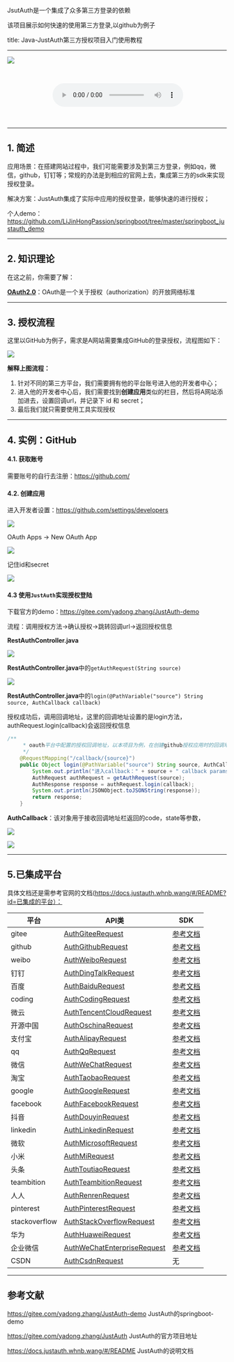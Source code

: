 JsutAuth是一个集成了众多第三方登录的依赖

该项目展示如何快速的使用第三方登录,以github为例子

title: Java-JustAuth第三方授权项目入门使用教程


------

![](https://images.unsplash.com/photo-1556742205-e10c9486e506?ixlib=rb-1.2.1&auto=format&fit=crop&w=1050&q=80)

<!-- more -->

<center>

​	<span id="m_name"></span>

​	<audio id="m_url_id" controls> <source src=""> <source src="horse.ogg" type="audio/ogg"> Your browser does not support this audio format. 

​	</audio> 

</center>  

------

## 1. 简述

应用场景：在搭建网站过程中，我们可能需要涉及到第三方登录，例如qq，微信，github，钉钉等；常规的办法是到相应的官网上去，集成第三方的sdk来实现授权登录。

解决方案：JustAuth集成了实际中应用的授权登录，能够快速的进行授权；

个人demo：https://github.com/LiJinHongPassion/springboot/tree/master/springboot_justauth_demo

---

## 2. 知识理论

在这之前，你需要了解：

**[OAuth2.0](http://www.ruanyifeng.com/blog/2014/05/oauth_2_0.html)**：OAuth是一个关于授权（authorization）的开放网络标准

---

## 3. 授权流程

这里以GitHub为例子，需求是A网站需要集成GitHub的登录授权，流程图如下：

![](https://raw.githubusercontent.com/LiJinHongPassion/LiJinHongPassion.github.io/master/codeant/dle5/1.png)

**解释上图流程：**

1. 针对不同的第三方平台，我们需要拥有他的平台账号进入他的开发者中心；
2. 进入他的开发者中心后，我们需要找到**创建应用**类似的栏目，然后将A网站添加进去，设置回调url，并记录下 id 和 secret；
3. 最后我们就只需要使用工具实现授权

---

## 4. 实例：GitHub

#### 4.1. 获取账号

需要账号的自行去注册：https://github.com/



#### 4.2. 创建应用

进入开发者设置：https://github.com/settings/developers

![](https://raw.githubusercontent.com/LiJinHongPassion/LiJinHongPassion.github.io/master/codeant/dle5/2.png)



OAuth Apps -> New OAuth App

![](https://raw.githubusercontent.com/LiJinHongPassion/LiJinHongPassion.github.io/master/codeant/dle5/3.png)



记住id和secret

![](https://raw.githubusercontent.com/LiJinHongPassion/LiJinHongPassion.github.io/master/codeant/dle5/4.png)



#### 4.3 使用`JustAuth`实现授权登陆

下载官方的demo：https://gitee.com/yadong.zhang/JustAuth-demo

流程：调用授权方法->确认授权->跳转回调url->返回授权信息



**RestAuthController.java**

![](https://raw.githubusercontent.com/LiJinHongPassion/LiJinHongPassion.github.io/master/codeant/dle5/6.png)



**RestAuthController.java**中的`getAuthRequest(String source)`

![](https://raw.githubusercontent.com/LiJinHongPassion/LiJinHongPassion.github.io/master/codeant/dle5/5.png)



**RestAuthController.java**中的`login(@PathVariable("source") String source, AuthCallback callback)`

授权成功后，调用回调地址，这里的回调地址设置的是login方法，authRequest.login(callback)会返回授权信息

```java
/**
     * oauth平台中配置的授权回调地址，以本项目为例，在创建github授权应用时的回调地址应为：http://127.0.0.1:8443/oauth/callback/github
     */
    @RequestMapping("/callback/{source}")
    public Object login(@PathVariable("source") String source, AuthCallback callback) {
        System.out.println("进入callback：" + source + " callback params：" + JSONObject.toJSONString(callback));
        AuthRequest authRequest = getAuthRequest(source);
        AuthResponse response = authRequest.login(callback);
        System.out.println(JSONObject.toJSONString(response));
        return response;
    }
```

**AuthCallback**：该对象用于接收回调地址栏返回的code，state等参数，

![](https://raw.githubusercontent.com/LiJinHongPassion/LiJinHongPassion.github.io/master/codeant/dle5/9.png)

![](https://raw.githubusercontent.com/LiJinHongPassion/LiJinHongPassion.github.io/master/codeant/dle5/8.png)

---

## 5.已集成平台

具体文档还是需参考官网的文档(https://docs.justauth.whnb.wang/#/README?id=已集成的平台）：

| 平台          | API类                                                        | SDK                                                          |
| ------------- | ------------------------------------------------------------ | ------------------------------------------------------------ |
| gitee         | [AuthGiteeRequest](https://gitee.com/yadong.zhang/JustAuth/blob/master/src/main/java/me/zhyd/oauth/request/AuthGiteeRequest.java) | [参考文档](https://gitee.com/api/v5/oauth_doc#list_1)        |
| github        | [AuthGithubRequest](https://gitee.com/yadong.zhang/JustAuth/blob/master/src/main/java/me/zhyd/oauth/request/AuthGiteeRequest.java) | [参考文档](https://developer.github.com/apps/building-oauth-apps/authorizing-oauth-apps/) |
| weibo         | [AuthWeiboRequest](https://gitee.com/yadong.zhang/JustAuth/blob/master/src/main/java/me/zhyd/oauth/request/AuthGiteeRequest.java) | [参考文档](https://open.weibo.com/wiki/授权机制说明)         |
| 钉钉          | [AuthDingTalkRequest](https://gitee.com/yadong.zhang/JustAuth/blob/master/src/main/java/me/zhyd/oauth/request/AuthDingTalkRequest.java) | [参考文档](https://open-doc.dingtalk.com/microapp/serverapi2/kymkv6) |
| 百度          | [AuthBaiduRequest](https://gitee.com/yadong.zhang/JustAuth/blob/master/src/main/java/me/zhyd/oauth/request/AuthBaiduRequest.java) | [参考文档](http://developer.baidu.com/wiki/index.php?title=docs/oauth) |
| coding        | [AuthCodingRequest](https://gitee.com/yadong.zhang/JustAuth/blob/master/src/main/java/me/zhyd/oauth/request/AuthCodingRequest.java) | [参考文档](https://open.coding.net/references/oauth/)        |
| 微云          | [AuthTencentCloudRequest](https://gitee.com/yadong.zhang/JustAuth/blob/master/src/main/java/me/zhyd/oauth/request/AuthTencentCloudRequest.java) | [参考文档](https://dev.tencent.com/help/doc/faq/b4e5b7aee786/oauth) |
| 开源中国      | [AuthOschinaRequest](https://gitee.com/yadong.zhang/JustAuth/blob/master/src/main/java/me/zhyd/oauth/request/AuthOschinaRequest.java) | [参考文档](https://www.oschina.net/openapi/docs/oauth2_authorize) |
| 支付宝        | [AuthAlipayRequest](https://gitee.com/yadong.zhang/JustAuth/blob/master/src/main/java/me/zhyd/oauth/request/AuthAlipayRequest.java) | [参考文档](https://alipay.open.taobao.com/docs/doc.htm?spm=a219a.7629140.0.0.336d4b70GUKXOl&treeId=193&articleId=105809&docType=1) |
| qq            | [AuthQqRequest](https://gitee.com/yadong.zhang/JustAuth/blob/master/src/main/java/me/zhyd/oauth/request/AuthQqRequest.java) | [参考文档](https://wiki.connect.qq.com/使用authorization_code获取access_token) |
| 微信          | [AuthWeChatRequest](https://gitee.com/yadong.zhang/JustAuth/blob/master/src/main/java/me/zhyd/oauth/request/AuthWeChatRequest.java) | [参考文档](https://open.weixin.qq.com/cgi-bin/showdocument?action=dir_list&t=resource/res_list&verify=1&id=open1419316505&token=&lang=zh_CN) |
| 淘宝          | [AuthTaobaoRequest](https://gitee.com/yadong.zhang/JustAuth/blob/master/src/main/java/me/zhyd/oauth/request/AuthTaobaoRequest.java) | [参考文档](https://open.taobao.com/doc.htm?spm=a219a.7386797.0.0.4e00669acnkQy6&source=search&docId=105590&docType=1) |
| google        | [AuthGoogleRequest](https://gitee.com/yadong.zhang/JustAuth/blob/master/src/main/java/me/zhyd/oauth/request/AuthGoogleRequest.java) | [参考文档](https://developers.google.com/identity/protocols/OpenIDConnect) |
| facebook      | [AuthFacebookRequest](https://gitee.com/yadong.zhang/JustAuth/blob/master/src/main/java/me/zhyd/oauth/request/AuthFacebookRequest.java) | [参考文档](https://developers.facebook.com/docs/facebook-login/manually-build-a-login-flow) |
| 抖音          | [AuthDouyinRequest](https://gitee.com/yadong.zhang/JustAuth/blob/master/src/main/java/me/zhyd/oauth/request/AuthDouyinRequest.java) | [参考文档](https://www.douyin.com/platform/doc/m-2-1-1)      |
| linkedin      | [AuthLinkedinRequest](https://gitee.com/yadong.zhang/JustAuth/blob/master/src/main/java/me/zhyd/oauth/request/AuthLinkedinRequest.java) | [参考文档](https://docs.microsoft.com/zh-cn/linkedin/shared/authentication/authorization-code-flow?context=linkedin/context) |
| 微软          | [AuthMicrosoftRequest](https://gitee.com/yadong.zhang/JustAuth/blob/master/src/main/java/me/zhyd/oauth/request/AuthMicrosoftRequest.java) | [参考文档](https://docs.microsoft.com/zh-cn/graph/auth/)     |
| 小米          | [AuthMiRequest](https://gitee.com/yadong.zhang/JustAuth/blob/master/src/main/java/me/zhyd/oauth/request/AuthMiRequest.java) | [参考文档](https://dev.mi.com/console/doc/detail?pId=711)    |
| 头条          | [AuthToutiaoRequest](https://gitee.com/yadong.zhang/JustAuth/blob/master/src/main/java/me/zhyd/oauth/request/AuthToutiaoRequest.java) | [参考文档](https://open.mp.toutiao.com/#/resource?_k=y7mfgk) |
| teambition    | [AuthTeambitionRequest](https://gitee.com/yadong.zhang/JustAuth/blob/master/src/main/java/me/zhyd/oauth/request/AuthTeambitionRequest.java) | [参考文档](https://docs.teambition.com/)                     |
| 人人          | [AuthRenrenRequest](https://gitee.com/yadong.zhang/JustAuth/blob/master/src/main/java/me/zhyd/oauth/request/AuthRenrenRequest.java) | [参考文档](http://open.renren.com/wiki/OAuth2.0)             |
| pinterest     | [AuthPinterestRequest](https://gitee.com/yadong.zhang/JustAuth/blob/master/src/main/java/me/zhyd/oauth/request/AuthPinterestRequest.java) | [参考文档](https://developers.pinterest.com/docs/api/overview/?) |
| stackoverflow | [AuthStackOverflowRequest](https://gitee.com/yadong.zhang/JustAuth/blob/master/src/main/java/me/zhyd/oauth/request/AuthStackOverflowRequest.java) | [参考文档](https://api.stackexchange.com/docs/authentication) |
| 华为          | [AuthHuaweiRequest](https://gitee.com/yadong.zhang/JustAuth/blob/master/src/main/java/me/zhyd/oauth/request/AuthHuaweiRequest.java) | [参考文档](https://developer.huawei.com/consumer/cn/devservice/doc/30101) |
| 企业微信      | [AuthWeChatEnterpriseRequest](https://gitee.com/yadong.zhang/JustAuth/blob/master/src/main/java/me/zhyd/oauth/request/AuthWeChatEnterpriseRequest.java) | [参考文档](https://open.work.weixin.qq.com/api/doc#90000/90135/90664) |
| CSDN          | [AuthCsdnRequest](https://gitee.com/yadong.zhang/JustAuth/blob/master/src/main/java/me/zhyd/oauth/request/AuthCsdnRequest.java) | 无                                                           |

---

## 参考文献

https://gitee.com/yadong.zhang/JustAuth-demo	JustAuth的springboot-demo

https://gitee.com/yadong.zhang/JustAuth	JustAuth的官方项目地址

https://docs.justauth.whnb.wang/#/README	JustAuth的说明文档



